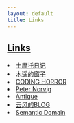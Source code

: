 ```yaml
---
layout: default
title: Links
---
```

## [Links]({{page.title}})

<u1 class="archive">
    <li><a href="http://www.immusoul.com/">土摩托日记</a></li>
    <li><a href="http://blog.farmostwood.net/">木遥的窗子</a></li>
    <li><a href="http://blog.codinghorror.com/">CODING HORROR</a></li>
    <li><a href="http://norvig.com/">Peter Norvig</a></li>
    <li><a href="http://vieplivee.wordpress.com/">Antique</a></li>
    <li><a href="http://blog.codingnow.com/">云风的BLOG</a></li>
    <li><a href="http://semantic-domain.blogspot.hk/">Semantic Domain</a></li>
 </u1>

